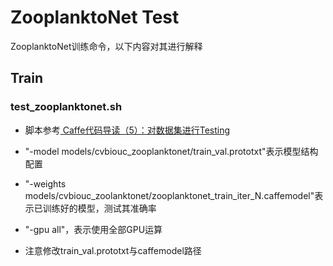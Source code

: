 # ZooplanktoNet Test #

ZooplanktoNet训练命令，以下内容对其进行解释


## Train

### test_zooplanktonet.sh

- 脚本参考[ Caffe代码导读（5）：对数据集进行Testing](http://blog.csdn.net/kkk584520/article/details/41694301)

- "-model models/cvbiouc_zooplanktonet/train_val.prototxt"表示模型结构配置

- "-weights models/cvbiouc_zoolanktonet/zooplanktonet_train_iter_N.caffemodel"表示已训练好的模型，测试其准确率

- "-gpu all"，表示使用全部GPU运算

- 注意修改train_val.prototxt与caffemodel路径
